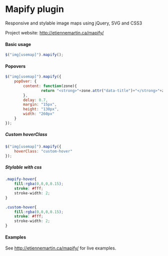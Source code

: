 # Mapify plugin

Responsive and stylable image maps using jQuery, SVG and CSS3

Project website: http://etiennemartin.ca/mapify/
 
#### Basic usage

```javascript
$("img[usemap]").mapify();
```

#### Popovers

```javascript
$("img[usemap]").mapify({
	popOver: {
  		content: function(zone){ 
  				return "<strong>"+zone.attr("data-title")+"</strong>"+zone.attr("data-nbmembre")+" Members";
  		},
  		delay: 0.7,
  		margin: "15px",
  		height: "130px",
  		width: "260px"
  	}
});
```    

##### Custom hoverClass

```javascript
$("img[usemap]").mapify({
	hoverClass: "custom-hover"
});  
```    
    
##### Stylable with css

```css
.mapify-hover{
	fill:rgba(0,0,0,0.15);
	stroke: #fff;
	stroke-width: 2;
}
	
.custom-hover{
	fill:rgba(0,0,0,0.15);
	stroke: #fff;
	stroke-width: 2;
}
```

#### Examples

See http://etiennemartin.ca/mapify/ for live examples.
